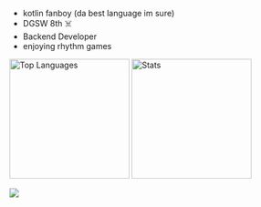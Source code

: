 - kotlin fanboy (da best language im sure)
- DGSW 8th ☠️
- Backend Developer
- enjoying rhythm games

<p align=left><img src="https://github-readme-stats.vercel.app/api/top-langs/?username=jombidev&amp;theme=radical"
        alt="Top Languages" height="210px">
        <img src="https://github-readme-stats.vercel.app/api?username=jombidev&amp;show_icons=true&amp;theme=radical"
        alt="Stats" height="210px"></p>
<a href="https://wakatime.com"><img src="https://wakatime.com/share/@d7baae8b-c0d3-497d-9baa-f6d8b2265087/230e5067-317c-4a9b-8cdd-ee6762797cb1.png" /></a>
